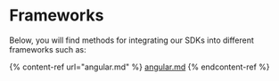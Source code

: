# Frameworks

Below, you will find methods for integrating our SDKs into different frameworks such as:

{% content-ref url="angular.md" %}
[angular.md](angular.md)
{% endcontent-ref %}
